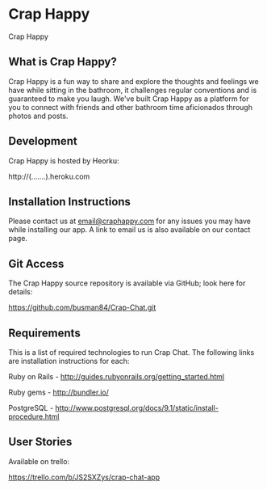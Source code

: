 # Crap Happy
Crap Happy

What is Crap Happy?
------------------

Crap Happy is a fun way to share and explore the thoughts and feelings we have while sitting in the bathroom, it challenges regular conventions and is guaranteed to make you laugh. We've built Crap Happy as a platform for you to connect with friends and other bathroom time aficionados through photos and posts. 

Development
-----------

Crap Happy is hosted by Heorku:

  http://(.......).heroku.com

Installation Instructions
-------------

Please contact us at <email@craphappy.com> for any issues you may have while installing our app. A link to email us is also available on our contact page.

Git Access
----------

The Crap Happy source repository is available via GitHub; look here for details:

  https://github.com/busman84/Crap-Chat.git

Requirements
-------------------

This is a list of required technologies to run Crap Chat. The following links are installation instructions for each:
 
 Ruby on Rails - http://guides.rubyonrails.org/getting_started.html
 
 Ruby gems - http://bundler.io/
 
 PostgreSQL - http://www.postgresql.org/docs/9.1/static/install-procedure.html

User Stories
------------

Available on trello:

https://trello.com/b/JS2SXZys/crap-chat-app

